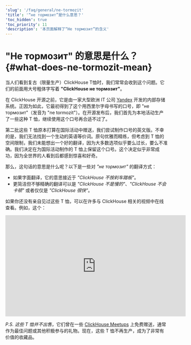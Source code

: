 ```yaml
---
'slug': '/faq/general/ne-tormozit'
'title': '“не тормозит”是什么意思？'
'toc_hidden': true
'toc_priority': 11
'description': '本页面解释了“Не тормозит”的含义'
---
```



# "Не тормозит" 的意思是什么？ {#what-does-ne-tormozit-mean}

当人们看到复古（限量生产）ClickHouse T恤时，我们常常会收到这个问题。它们的前面用大号粗体字写着 **"ClickHouse не тормозит"**。

在 ClickHouse 开源之前，它是由一家大型欧洲 IT 公司 [Yandex](https://yandex.com/company/) 开发的内部存储系统。正因为如此，它最初得到了这个用西里尔字母书写的口号，即 "не тормозит"（发音为 "ne tormozit"）。在开源发布后，我们首先为本地活动生产了一些这种 T 恤，继续使用这个口号再合适不过了。

第二批这些 T 恤原本打算在国际活动中赠送，我们尝试制作口号的英文版。不幸的是，我们无法找到一个生动的英语等价词。原句优雅而精练，但考虑到 T 恤的空间限制，我们未能想出一个好的翻译，因为大多数选项似乎要么过长，要么不准确。我们决定在为国际活动制作的 T 恤上保留这个口号。这个决定似乎非常成功，因为全世界的人看到后都感到惊喜和好奇。

那么，这句话的意思是什么呢？以下是一些对 *"не тормозит"* 的翻译方式：

- 如果字面翻译，它的意思接近于 *"ClickHouse 不按刹车踏板"*。
- 更简洁但不够精确的翻译可以是 *"ClickHouse 不是慢的"*、*"ClickHouse 不会卡顿"* 或者仅仅是 *"ClickHouse 很快"*。

如果你还没有亲自见过这些 T 恤，可以在许多与 ClickHouse 相关的视频中在线查看。例如，这个：

<div class='vimeo-container'>
<iframe width="560" height="315" src="http://www.youtube.com/embed/bSyQahMVZ7w" title="YouTube video player" frameborder="0" allow="accelerometer; autoplay; clipboard-write; encrypted-media; gyroscope; picture-in-picture; web-share" referrerpolicy="strict-origin-when-cross-origin" allowfullscreen></iframe>
</div>

_P.S. 这些 T 恤并不出售_，它们曾在一些 [ClickHouse Meetups](https://www.meetup.com/pro/clickhouse/) 上免费赠送，通常作为最佳问题或其他积极参与的礼物。现在，这些 T 恤不再生产，成为了非常有价值的收藏品。
